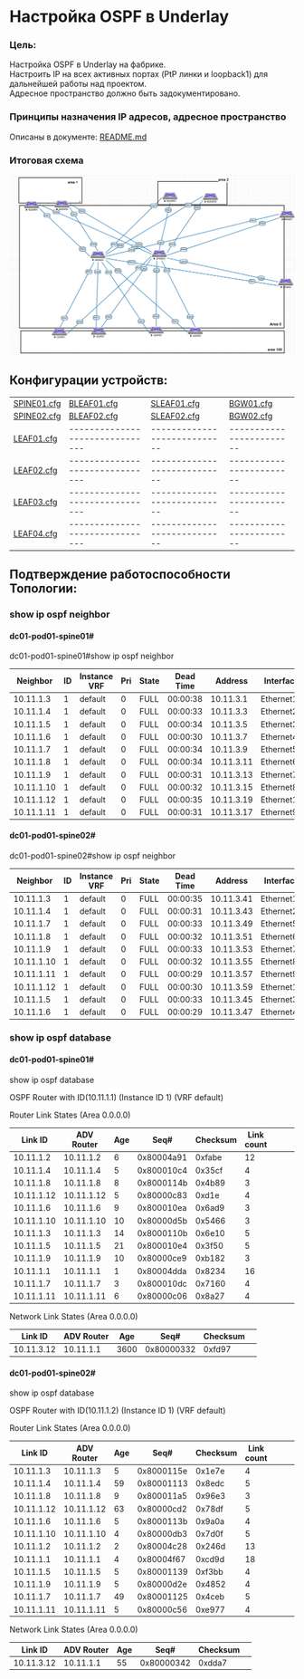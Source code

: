 # Настройка OSPF в Underlay

### Цель:
Настройка OSPF в Underlay на фабрике.<br>
Настроить IP на всех активных портах (PtP линки и loopback1) для дальнейшей работы над проектом.<br>
Адресное пространство должно быть задокументировано.<br>

### Принципы назначения IP адресов, адресное пространство
Описаны в документе: [README.md](README.md)

### Итоговая схема
![Topology_OSPF.png](Topology_OSPF.png)

## Конфигурации устройств:

|                             |                               |                            |                        |
|-----------------------------|-------------------------------|----------------------------|------------------------|
| [SPINE01.cfg](SPINE01.txt)  |   [BLEAF01.cfg](BLEAF01.txt)  | [SLEAF01.cfg](SLEAF01.txt) | [BGW01.cfg](BGW01.txt) |
| [SPINE02.cfg](SPINE02.txt)  |   [BLEAF02.cfg](BLEAF02.txt)  | [SLEAF02.cfg](SLEAF02.txt) | [BGW02.cfg](BGW02.txt) |
| [LEAF01.cfg](LEAF01.txt)    |-------------------------------|----------------------------|------------------------|
| [LEAF02.cfg](LEAF02.txt)    |-------------------------------|----------------------------|------------------------|
| [LEAF03.cfg](LEAF03.txt)    |-------------------------------|----------------------------|------------------------|
| [LEAF04.cfg](LEAF04.txt)    |-------------------------------|----------------------------|------------------------|


## Подтверждение работоспособности Топологии:

### show ip ospf neighbor

#### dc01-pod01-spine01#
dc01-pod01-spine01#show ip ospf neighbor

|Neighbor  |ID |Instance VRF|Pri|State |  Dead Time |Address | Interface | | |
|----------|---|--------|---|----|--------|----------|----------|-------|---------|
|10.11.1.3 |1  |default |0  |FULL|00:00:38|10.11.3.1 |Ethernet1 |       |         |
|10.11.1.4 |1  |default |0  |FULL|00:00:33|10.11.3.3 |Ethernet2 |       |         |
|10.11.1.5 |1  |default |0  |FULL|00:00:34|10.11.3.5 |Ethernet3 |       |         |
|10.11.1.6 |1  |default |0  |FULL|00:00:30|10.11.3.7 |Ethernet4 |       |         |
|10.11.1.7 |1  |default |0  |FULL|00:00:34|10.11.3.9 |Ethernet5 |       |         |
|10.11.1.8 |1  |default |0  |FULL|00:00:34|10.11.3.11|Ethernet6 |       |         |
|10.11.1.9 |1  |default |0  |FULL|00:00:31|10.11.3.13|Ethernet7 |       |         |
|10.11.1.10|1  |default |0  |FULL|00:00:32|10.11.3.15|Ethernet8 |       |         |
|10.11.1.12|1  |default |0  |FULL|00:00:35|10.11.3.19|Ethernet10|       |         |
|10.11.1.11|1  |default |0  |FULL|00:00:31|10.11.3.17|Ethernet9 |       |         |


#### dc01-pod01-spine02#

dc01-pod01-spine02#show ip ospf neighbor

|Neighbor  |ID |Instance VRF|Pri|State |  Dead Time |Address | Interface | | |
|----------|---|--------|---|----|--------|----------|----------|-------|---------|
|10.11.1.3 |1  |default |0  |FULL|00:00:35|10.11.3.41|Ethernet1 |       |         |
|10.11.1.4 |1  |default |0  |FULL|00:00:31|10.11.3.43|Ethernet2 |       |         |
|10.11.1.7 |1  |default |0  |FULL|00:00:33|10.11.3.49|Ethernet5 |       |         |
|10.11.1.8 |1  |default |0  |FULL|00:00:32|10.11.3.51|Ethernet6 |       |         |
|10.11.1.9 |1  |default |0  |FULL|00:00:33|10.11.3.53|Ethernet7 |       |         |
|10.11.1.10|1  |default |0  |FULL|00:00:32|10.11.3.55|Ethernet8 |       |         |
|10.11.1.11|1  |default |0  |FULL|00:00:29|10.11.3.57|Ethernet9 |       |         |
|10.11.1.12|1  |default |0  |FULL|00:00:30|10.11.3.59|Ethernet10|       |         |
|10.11.1.5 |1  |default |0  |FULL|00:00:33|10.11.3.45|Ethernet3 |       |         |
|10.11.1.6 |1  |default |0  |FULL|00:00:29|10.11.3.47|Ethernet4 |       |         |




### show ip ospf database

#### dc01-pod01-spine01#

show ip ospf database

OSPF Router with ID(10.11.1.1) (Instance ID 1) (VRF default)

Router Link States (Area 0.0.0.0)

|Link ID   |ADV Router|Age |Seq#      |Checksum  | Link count ||||
|----------|----------|----|----------|------|--------|--------|----|-----|
|10.11.1.2 |10.11.1.2 |6   |0x80004a91|0xfabe|12      |        |    |     |
|10.11.1.4 |10.11.1.4 |5   |0x800010c4|0x35cf|4       |        |    |     |
|10.11.1.8 |10.11.1.8 |8   |0x8000114b|0x4b89|3       |        |    |     |
|10.11.1.12|10.11.1.12|5   |0x80000c83|0xd1e |4       |        |    |     |
|10.11.1.6 |10.11.1.6 |9   |0x800010ea|0x6ad9|3       |        |    |     |
|10.11.1.10|10.11.1.10|10  |0x80000d5b|0x5466|3       |        |    |     |
|10.11.1.3 |10.11.1.3 |14  |0x8000110b|0x6e10|5       |        |    |     |
|10.11.1.5 |10.11.1.5 |21  |0x800010e4|0x3f50|5       |        |    |     |
|10.11.1.9 |10.11.1.9 |10  |0x80000ce9|0xb182|3       |        |    |     |
|10.11.1.1 |10.11.1.1 |1   |0x80004dda|0x8234|16      |        |    |     |
|10.11.1.7 |10.11.1.7 |3   |0x800010dc|0x7160|4       |        |    |     |
|10.11.1.11|10.11.1.11|6   |0x80000c06|0x8a27|4       |        |    |     |
 
Network   Link States    (Area 0.0.0.0)
          
|Link ID   |ADV Router|Age |Seq#      |Checksum  |  |
|----------|----------|----|----------|----------|------------|
|10.11.3.12|10.11.1.1 |3600|0x80000332|0xfd97    |            |      


#### dc01-pod01-spine02#

show ip ospf database

OSPF Router with ID(10.11.1.2) (Instance ID 1) (VRF default)

Router Link States (Area 0.0.0.0)

|Link ID   |ADV Router|Age |Seq#      |Checksum  | Link count ||||
|----------|----------|----|----------|------|--------|--------|----|-----|
|10.11.1.3 |10.11.1.3 |5         |0x8000115e|0x1e7e    |4         |        |    |     |
|10.11.1.4 |10.11.1.4 |59        |0x80001113|0x8edc    |5         |        |    |     |
|10.11.1.8 |10.11.1.8 |9         |0x800011a5|0x96e3    |3         |        |    |     |
|10.11.1.12|10.11.1.12|63        |0x80000cd2|0x78df    |5         |        |    |     |
|10.11.1.6 |10.11.1.6 |5         |0x8000113b|0x9a0a    |4         |        |    |     |
|10.11.1.10|10.11.1.10|4         |0x80000db3|0x7d0f    |5         |        |    |     |
|10.11.1.2 |10.11.1.2 |2         |0x80004c28|0x246d    |13        |        |    |     |
|10.11.1.1 |10.11.1.1 |4         |0x80004f67|0xcd9d    |18        |        |    |     |
|10.11.1.5 |10.11.1.5 |5         |0x80001139|0xf3bb    |4         |        |    |     |
|10.11.1.9 |10.11.1.9 |5         |0x80000d2e|0x4852    |4         |        |    |     |
|10.11.1.7 |10.11.1.7 |49        |0x80001125|0x4ceb    |5         |        |    |     |
|10.11.1.11|10.11.1.11|5         |0x80000c56|0xe977    |4         |        |    |     |

Network Link States (Area 0.0.0.0)

|Link ID   |ADV Router|Age |Seq#      |Checksum  | |
|----------|----------|----|----------|----------|------------|
|10.11.3.12|10.11.1.1|55 |0x80000342|0xdda7|    |        |
